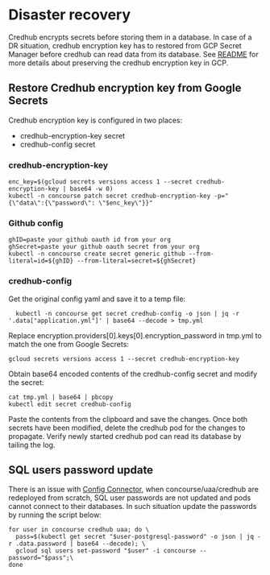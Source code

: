 # Disaster recovery

Credhub encrypts secrets before storing them in a database.
In case of a DR situation, credhub encryption key has to restored from GCP Secret Manager before credhub can read data from its database. See [README](../README.md) for more details about preserving the credhub encryption key in GCP.

## Restore Credhub encryption key from Google Secrets

Credhub encryption key is configured in two places:
- credhub-encryption-key secret
- credhub-config secret

### credhub-encryption-key

```
enc_key=$(gcloud secrets versions access 1 --secret credhub-encryption-key | base64 -w 0)
kubectl -n concourse patch secret credhub-encryption-key -p="{\"data\":{\"password\": \"$enc_key\"}}"
```

### Github config
```
ghID=paste your github oauth id from your org
ghSecret=paste your github oauth secret from your org
kubectl -n concourse create secret generic github --from-literal=id=${ghID} --from-literal=secret=${ghSecret}
```

### credhub-config

Get the original config yaml and save it to a temp file:
```
  kubectl -n concourse get secret credhub-config -o json | jq -r '.data["application.yml"]' | base64 --decode > tmp.yml
```

Replace encryption.providers[0].keys[0].encryption_password in tmp.yml to match the one from Google Secrets:
```
gcloud secrets versions access 1 --secret credhub-encryption-key
```

Obtain base64 encoded contents of the credhub-config secret and modify the secret:
```
cat tmp.yml | base64 | pbcopy
kubectl edit secret credhub-config
```

Paste the contents from the clipboard and save the changes.
Once both secrets have been modified, delete the credhub pod for the changes to propagate. Verify newly started credhub pod can read its database by tailing the log.

## SQL users password update

There is an issue with [Config Connector](https://cloud.google.com/config-connector/docs/overview), when concourse/uaa/credhub are redeployed from scratch, SQL user passwords are not updated and pods cannot connect to their databases. In such situation update the passwords by running the script below:
```
for user in concourse credhub uaa; do \
  pass=$(kubectl get secret "$user-postgresql-password" -o json | jq -r .data.password | base64 --decode); \
  gcloud sql users set-password "$user" -i concourse --password="$pass";\
done
```